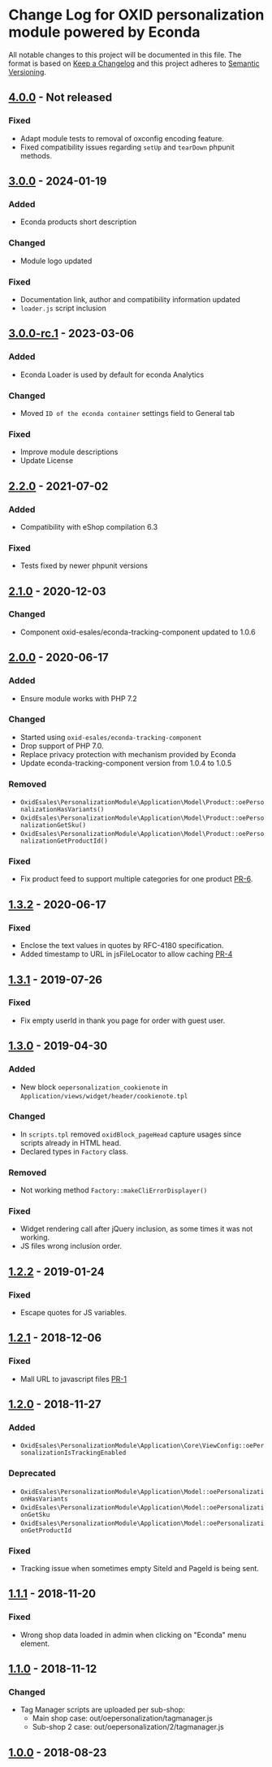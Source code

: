 # Change Log for OXID personalization module powered by Econda

All notable changes to this project will be documented in this file.
The format is based on [Keep a Changelog](http://keepachangelog.com/)
and this project adheres to [Semantic Versioning](http://semver.org/).

## [4.0.0] - Not released

### Fixed
- Adapt module tests to removal of oxconfig encoding feature.
- Fixed compatibility issues regarding `setUp` and `tearDown` phpunit methods.

## [3.0.0] - 2024-01-19

### Added
- Econda products short description

### Changed
- Module logo updated

### Fixed
- Documentation link, author and compatibility information updated
- `loader.js` script inclusion

## [3.0.0-rc.1] - 2023-03-06

### Added
- Econda Loader is used by default for econda Analytics

### Changed
- Moved `ID of the econda container` settings field to General tab

### Fixed
- Improve module descriptions
- Update License

## [2.2.0] - 2021-07-02

### Added
- Compatibility with eShop compilation 6.3

### Fixed
- Tests fixed by newer phpunit versions

## [2.1.0] - 2020-12-03

### Changed
- Component oxid-esales/econda-tracking-component updated to 1.0.6

## [2.0.0] - 2020-06-17

### Added
- Ensure module works with PHP 7.2

### Changed
- Started using `oxid-esales/econda-tracking-component`
- Drop support of PHP 7.0.
- Replace privacy protection with mechanism provided by Econda
- Update econda-tracking-component version from 1.0.4 to 1.0.5

### Removed
- `OxidEsales\PersonalizationModule\Application\Model\Product::oePersonalizationHasVariants()`
- `OxidEsales\PersonalizationModule\Application\Model\Product::oePersonalizationGetSku()`
- `OxidEsales\PersonalizationModule\Application\Model\Product::oePersonalizationGetProductId()`

### Fixed
- Fix product feed to support multiple categories for one product [PR-6](https://github.com/OXID-eSales/personalization-module/pull/6).

## [1.3.2] - 2020-06-17

### Fixed
- Enclose the text values in quotes by RFC-4180 specification.
- Added timestamp to URL in jsFileLocator to allow caching [PR-4](https://github.com/OXID-eSales/personalization-module/pull/4)

## [1.3.1] - 2019-07-26

### Fixed
- Fix empty userId in thank you page for order with guest user.

## [1.3.0] - 2019-04-30

### Added
- New block `oepersonalization_cookienote` in `Application/views/widget/header/cookienote.tpl`

### Changed
- In `scripts.tpl` removed `oxidBlock_pageHead` capture usages since scripts already in HTML head.
- Declared types in `Factory` class.

### Removed
- Not working method `Factory::makeCliErrorDisplayer()`

### Fixed
- Widget rendering call after jQuery inclusion, as some times it was not working.
- JS files wrong inclusion order.

## [1.2.2] - 2019-01-24

### Fixed
- Escape quotes for JS variables.

## [1.2.1] - 2018-12-06

### Fixed
- Mall URL to javascript files [PR-1](https://github.com/OXID-eSales/econda-analytics-module/pull/1)

## [1.2.0] - 2018-11-27

### Added
- `OxidEsales\PersonalizationModule\Application\Core\ViewConfig::oePersonalizationIsTrackingEnabled`

### Deprecated
- `OxidEsales\PersonalizationModule\Application\Model::oePersonalizationHasVariants`
- `OxidEsales\PersonalizationModule\Application\Model::oePersonalizationGetSku`
- `OxidEsales\PersonalizationModule\Application\Model::oePersonalizationGetProductId`

### Fixed
- Tracking issue when sometimes empty SiteId and PageId is being sent.

## [1.1.1] - 2018-11-20

### Fixed
- Wrong shop data loaded in admin when clicking on "Econda" menu element.

## [1.1.0] - 2018-11-12

### Changed
- Tag Manager scripts are uploaded per sub-shop:
  - Main shop case: out/oepersonalization/tagmanager.js
  - Sub-shop 2 case: out/oepersonalization/2/tagmanager.js

## [1.0.0] - 2018-08-23

[4.0.0]: https://github.com/OXID-eSales/personalization-module/compare/v3.0.0...master
[3.0.0]: https://github.com/OXID-eSales/personalization-module/compare/v3.0.0-rc.1...v3.0.0
[3.0.0-rc.1]: https://github.com/OXID-eSales/personalization-module/compare/v2.2.0...v3.0.0-rc.1
[2.2.0]: https://github.com/OXID-eSales/personalization-module/compare/v2.1.0...v2.2.0
[2.1.0]: https://github.com/OXID-eSales/personalization-module/compare/v2.0.0...v2.1.0
[2.0.0]: https://github.com/OXID-eSales/personalization-module/compare/v1.4.0...v2.0.0
[1.4.0]: https://github.com/OXID-eSales/personalization-module/compare/v1.3.2...v1.4.0
[1.3.2]: https://github.com/OXID-eSales/personalization-module/compare/v1.3.1...v1.3.2
[1.3.1]: https://github.com/OXID-eSales/personalization-module/compare/v1.3.0...v1.3.1
[1.3.0]: https://github.com/OXID-eSales/personalization-module/compare/v1.2.2...v1.3.0
[1.2.2]: https://github.com/OXID-eSales/personalization-module/compare/v1.2.1...v1.2.2
[1.2.1]: https://github.com/OXID-eSales/personalization-module/compare/v1.2.0...v1.2.1
[1.2.0]: https://github.com/OXID-eSales/personalization-module/compare/v1.1.1...v1.2.0
[1.1.1]: https://github.com/OXID-eSales/personalization-module/compare/v1.1.0...v1.1.1
[1.1.0]: https://github.com/OXID-eSales/personalization-module/compare/v1.0.0...v1.1.0
[1.0.0]: https://github.com/OXID-eSales/personalization-module/compare/df7baef7b886b1a983fe24e4f782b0954d076b1d...v1.0.0
